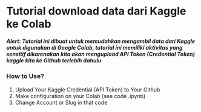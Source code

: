 # Tutorial download data dari Kaggle ke Colab

##### Alert: Tutorial ini dibuat untuk memudahkan mengambil data dari Kaggle untuk digunakan di Google Colab, tutorial ini memiliki aktivitas yang sensitif dikarenakan kita akan mengupload API Token (Credential Token) kaggle kita ke Github terlebih dahulu

### How to Use?

1. Upload Your Kaggle Credential (API Token) to Your Github
2. Make configuration on your Colab (see code .ipynb)
3. Change Account or Slug in that code
